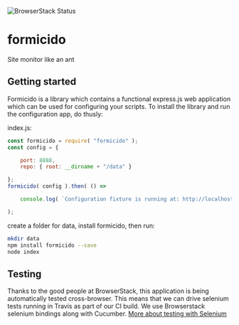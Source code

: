 ![BrowserStack Status](https://www.browserstack.com/automate/badge.svg?badge_key=NTRtOFlhYTlGbHpSMFA0b21iREIxZTZwQWRHK1AyWlQxWHAzQzJRVXhvND0tLXBQZC9XZ3ltcC9pVjVpT2lxTUg1Znc9PQ==--8cc11b84cc9a7dd51e6dcccafdfb465f13bbd75b)

# formicido
Site monitor like an ant

## Getting started
Formicido is a library which contains a functional express.js web application which can be used for configuring your scripts. To install the library and run the configuration app, do thusly:

index.js:
```javascript
const formicido = require( "formicido" );
const config = {

    port: 8888,
    repo: { root: __dirname + "/data" }

};
formicido( config ).then( () =>

    console.log( `Configuration fixture is running at: http://localhost:${config.port}` )

);
```
create a folder for data, install formicido, then run:
```bash
mkdir data
npm install formicido --save
node index
```



## Testing
Thanks to the good people at BrowserStack, this application is being automatically tested cross-browser. This means that we can drive selenium tests running in Travis as part of our CI build. We use Browserstack selenium bindings along with Cucumber.
[More about testing with Selenium](https://github.com/goofballLogic/formicido/wiki/Testing)
